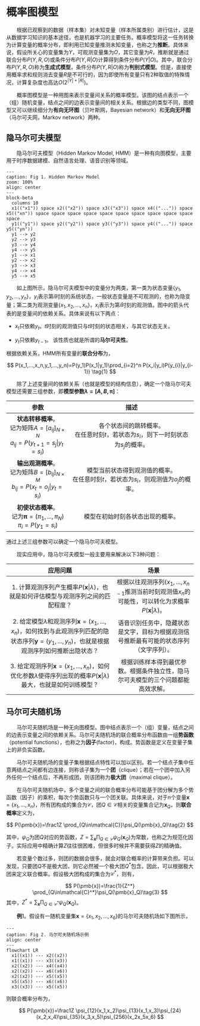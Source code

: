 # 概率图模型

&emsp;&emsp;根据已观察到的数据（样本集）对未知变量（样本所属类别）进行估计，这是从数据学习知识的基本途径，也是机器学习的主要任务。概率模型将这一任务转换为计算变量的概率分布，即利用已知变量推测未知变量，也称之为**推断**。具体来说，假设所关心的变量集为$Y$，可观测变量集为$O$，其它变量为$R$，推断就是通过联合分布$P(Y,R,O)$或条件分布$P(Y,R|O)$计算得到条件分布$P(Y|O)$。其中，联合分布$P(Y,R,O)$称为**生成式模型**，条件分布$P(Y,R|O)$称为**判别式模型**。但是，直接使用概率求和规则消去变量$R$是不可行的，因为即使所有变量只有2种取值的特殊情况，计算复杂度也高达$O(2^{|Y|+|R|})$。

&emsp;&emsp;概率图模型是一种用图来表示变量间关系的概率模型。该图的结点表示一个（组）随机变量，结点之间的边表示变量间的相关关系。根据边的类型不同，图模型又可以继续细分为**有向无环图**（贝叶斯网，Bayesian network）和**无向无环图**（马尔可夫网，Markov network）两种。

## 隐马尔可夫模型

&emsp;&emsp;隐马尔可夫模型（Hidden Markov Model, HMM）是一种有向图模型，主要用于时序数据建模、自然语言处理、语音识别等领域。

```{mermaid}
---
caption: Fig 1. Hidden Markov Model
zoom: 100%
align: center
---
block-beta
  columns 10
  x1(("x1")) space x2(("x2")) space x3(("x3")) space x4(("...")) space x5(("xn")) space space space space space space space space space space space
  y1(("y1")) space y2(("y2")) space y3(("y3")) space y4(("...")) space y5(("yn"))
  y1 --> y2
  y2 --> y3
  y3 --> y4
  y4 --> y5
  y1 --> x1
  y2 --> x2
  y3 --> x3
  y4 --> x4
  y5 --> x5
```
&emsp;&emsp;如上图所示，隐马尔可夫模型中的变量分为两类，第一类为状态变量$\{y_1,y_2,...,y_n\}$，$y_i$表示第$i$时刻的系统状态，一般状态变量是不可观测的，也称为隐变量；第二类为观测变量$\{x_1,x_2,...,x_n\}$，$x_i$表示为第$i$时刻的观测值。图中的箭头代表的是变量间的依赖关系。具体来说有以下两点：

- $x_t$只依赖$y_t$。$t$时刻的观测值只与$t$时刻的状态相关，与其它状态无关。

- $y_t$只依赖$y_{t-1}$。 该性质也就是所谓的**马尔可夫性**。

根据依赖关系，HMM所有变量的**联合分布**为，

$$
P(x_1,...,x_n,y_1,...,y_n)=P(y_1)P(x_1|y_1)\prod_{i=2}^n P(x_i|y_i)P(y_{i}|y_{i-1})
\tag{1}
$$

&emsp;&emsp;除了上述变量间的依赖关系（也就是模型的结构信息），确定一个隐马尔可夫模型还需要三组参数，即**模型参数$\lambda=[A,B,\pmb{\pi}]$**：


| 参数 | 描述 |
| :---: | :---: | 
| **状态转移概率**。<br>记为矩阵$A=[a_{ij}]_{N\times N}$<br>$a_{ij}=P(y_{t+1}=s_j \| y_t=s_i)$ | 各个状态间的跳转概率。<br>在任意时刻$t$，若状态为$s_i$，则下一时刻状态为$s_j$的概率。 |
|**输出观测概率**。<br>记为矩阵$B=[b_{ij}]_{N\times M}$<br>$b_{ij}=P(x_t=o_j \| y_t=s_i)$ | 模型当前状态得到观测值的概率。<br>在任意时刻$t$，若状态为$s_i$，则观测值为$o_j$的概率。 |
|**初使状态概率**。<br>记为$\pmb{\pi}=(\pi_1,...,\pi_N)$<br>$\pi_i = P(y_1=s_i)$ | 模型在初始时刻各状态出现的概率。|

通过上述三组参数可以确定一个隐马尔可夫模型。

&emsp;&emsp;现实应用中，隐马尔可夫模型一般主要用来解决以下3种问题：

|应用问题 | 场景 |
| :---: | :---:|
|1. 计算观测序列产生概率$P(\pmb{x}\|\lambda)$，也就是如何评估模型与观测序列之间的匹配程度？    | 根据以往观测序列$(x_1,...,x_{n-1}$推测当前时刻观测值$x_n$的可能性，可以转化为求概率$P(\pmb{x}\|\lambda)$。 |
| 2. 给定模型$\lambda$和观测序列$\pmb{x}=(x_1,...,x_n)$，如何找到与此观测序列匹配的隐状态序列$\pmb{y}=(y_1,...,y_n)$，也就是根据观测序列如何推断出隐状态？     | 语音识别任务中，隐藏状态是文字，目标为根据观测信号推断最有可能的状态序列（文字序列）。 |
| 3. 给定观测序列$\pmb{x}=(x_1,...,x_n)$，如何优化参数$\lambda$使得序列出现的概率$P(\pmb{x}\| \lambda)$最大，也就是如何训练模型？| 根据训练样本得到最优参数。根据条件独立性，隐马尔可夫模型的三个问题都能高效求解。 |

## 马尔可夫随机场

&emsp;&emsp;马尔可夫随机场是一种无向图模型。图中结点表示一个（组）变量，结点之间的边表示变量之间的依赖关系。马尔可夫随机场的联合概率分布函数由一组**势函数**（potential functions），也称之为**因子**(factor)，构成。势函数是定义在变量子集上的非负实函数。

&emsp;&emsp;马尔可夫随机场的变量子集根据结点特性可以加以区别。若一个结点子集中任意两结点之间都有边连接，则称该子集为一个**团**（clique）；若在一个团中加入另外任何一个结点后，不再形成团，则该团称为**极大团**（maximal clique）。

&emsp;&emsp;在马尔可夫随机场中，多个变量之间的联合概率分布可能基于团分解为多个势函数（因子）的乘积，每次个势函数只与一个团关联。具体来说，对于$n$个变量$\pmb{x}=\{x_1,...,x_n\}$，所有团构成的集合为$\mathcal{C}$，团$Q\in\mathcal{C}$相关的变量集合记为$\pmb{x}_Q$，则**联合概率**定义为，

$$
P(\pmb{x})=\frac1Z \prod_{Q\in\mathcal{C}}\psi_Q(\pmb{x}_Q)\tag{2}
$$

其中，$\psi_Q$为团$Q$对应的势函数，$Z=\sum_{\pmb{x}}\prod_{Q\in\mathcal{C}}\psi_Q(\pmb{x}_Q)$为常数，也称之为规范化因子。实际应用中精确计算$Z$往往很困难，但很多时候并不需要获得$Z$的精确值。

&emsp;&emsp;若变量个数过多，则团的数据会很多，就会对联合概率的计算带来负担。可以发现，只要团$Q$不是极大团，则它必然被一个极大团$Q^*$包含。因此，可以根据极大团来定义联合概率。假设极大团构成的集合为$\mathcal{C}^*$，则有，

$$
P(\pmb{x})=\frac{1}{Z^*} \prod_{Q\in\mathcal{C}^*}\psi_Q(\pmb{x}_Q)\tag{3}
$$
其中，$Z^*=\sum_{\pmb{x}}\prod_{Q\in\mathcal{C}^*}\psi_Q(\pmb{x}_Q)$。


&emsp;&emsp;**例**1。假设有一随机变量集$\pmb{x}=\{x_1,x_2,...,x_6\}$的马尔可夫随机场如下图所示，

```{mermaid}
---
caption: Fig 2. 马尔可夫随机场示例 
align: center
---
flowchart LR
  x1((x1)) --- x2((x2))
  x1((x1)) --- x3((x3))
  x2((x2)) --- x4((x4))
  x2((x2)) --- x6((x6))
  x2((x2)) --- x5((x5))
  x5((x5)) --- x6((x6))
  x3((x3)) --- x5((x5))

```
则联合概率分布为，

$$
P(\pmb{x})=\frac1Z \psi_{12}(x_1,x_2)\psi_{13}(x_1,x_3)\psi_{24}(x_2,x_4)\psi_{35}(x_3,x_5)\psi_{256}(x_2x_5x_6)
$$

